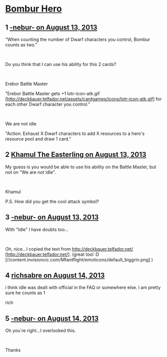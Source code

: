 # [Bombur Hero](https://community.fantasyflightgames.com/topic/88418-bombur-hero/)

## 1 [-nebur- on August 13, 2013](https://community.fantasyflightgames.com/topic/88418-bombur-hero/?do=findComment&comment=839077)

"When counting the number of Dwarf characters you control, Bombur counts as two."

 

Do you think that I can use his ability for this 2 cards?

 

Erebor Battle Master

"Erebor Battle Master gets +1 lotr-icon-atk.gif [http://deckbauer.telfador.net/assets/cardgames/icons/lotr-icon-atk.gif] for each other Dwarf character you control."

 

We are not idle

"Action: Exhaust X Dwarf characters to add X resources to a hero's resource pool and draw 1 card."

## 2 [Khamul The Easterling on August 13, 2013](https://community.fantasyflightgames.com/topic/88418-bombur-hero/?do=findComment&comment=839083)

My guess is you would be able to use his ability on the Battle Master, but not on "We are not Idle".  

 

Khamul

P.S. How did you get the cool attack symbol?  

## 3 [-nebur- on August 13, 2013](https://community.fantasyflightgames.com/topic/88418-bombur-hero/?do=findComment&comment=839094)

With "Idle" I have doubts too...

 

Oh, nice...I copied the text from http://deckbauer.telfador.net/ [http://deckbauer.telfador.net/]. (great tool :D [//content.invisioncic.com/Mfantflight/emoticons/default_biggrin.png] )

## 4 [richsabre on August 14, 2013](https://community.fantasyflightgames.com/topic/88418-bombur-hero/?do=findComment&comment=839140)

i think idle was dealt with official in the FAQ or somewhere else. i am pretty sure he counts as 1

rich

## 5 [-nebur- on August 14, 2013](https://community.fantasyflightgames.com/topic/88418-bombur-hero/?do=findComment&comment=839151)

Oh you´re right...I overlooked this.

 

Thanks

